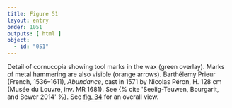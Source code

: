 ```yaml
---
title: Figure 51
layout: entry
order: 1051
outputs: [ html ]
object:
  - id: "051"
---
```


Detail of cornucopia showing tool marks in the wax (green overlay). Marks of metal hammering are also visible (orange arrows). Barthélemy Prieur (French, 1536–1611), *Abundance*, cast in 1571 by Nicolas Péron, H. 128 cm (Musée du Louvre, inv. MR 1681). See {% cite 'Seelig-Teuwen, Bourgarit, and Bewer 2014' %}. See [fig. 34](/visual-atlas/034/) for an overall view.
